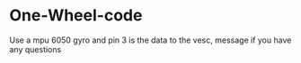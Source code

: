 # One-Wheel-code
Use a mpu 6050 gyro and pin 3 is the data to the vesc, message if you have any questions
